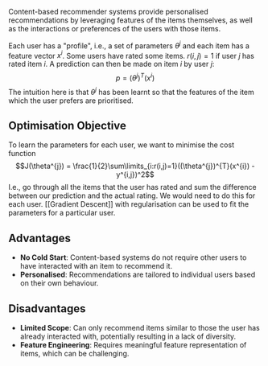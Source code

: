 Content-based recommender systems provide personalised recommendations by leveraging features of the items themselves, as well as the interactions or preferences of the users with those items.

Each user has a "profile", i.e., a set of parameters $\theta^j$ and each item has a feature vector $x^i$. Some users have rated some items. $r(i,j) = 1$ if user $j$ has rated item $i$. A prediction can then be made on item $i$ by user $j$: $$p = (\theta^{j})^{T}(x^{i})$$The intuition here is that $\theta^{j}$ has been learnt so that the features of the item which the user prefers are prioritised.
## Optimisation Objective
To learn the parameters for each user, we want to minimise the cost function $$J(\theta^{j}) = \frac{1}{2}\sum\limits_{i:r(i,j)=1}((\theta^{j})^{T}(x^{i}) - y^{i,j})^2$$
I.e., go through all the items that the user has rated and sum the difference between our prediction and the actual rating. We would need to do this for each user. [[Gradient Descent]] with regularisation can be used to fit the parameters for a particular user.
## Advantages
- **No Cold Start**: Content-based systems do not require other users to have interacted with an item to recommend it.
- **Personalised**: Recommendations are tailored to individual users based on their own behaviour.
## Disadvantages
- **Limited Scope**: Can only recommend items similar to those the user has already interacted with, potentially resulting in a lack of diversity.
- **Feature Engineering**: Requires meaningful feature representation of items, which can be challenging.